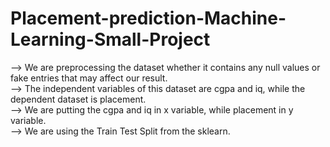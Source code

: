 # Placement-prediction-Machine-Learning-Small-Project

--> We are preprocessing the dataset whether it contains any null values or fake entries that may affect our result. <br/>
--> The independent variables of this dataset are cgpa and iq, while the dependent dataset is placement. <br/>
--> We are putting the cgpa and iq in x variable, while placement in y variable. <br/>
--> We are using the Train Test Split from the sklearn.
